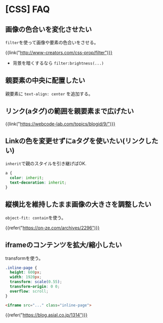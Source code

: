 # [CSS] FAQ


画像の色合いを変化させたい
--------------------------

`filter`を使って画像や要素の色合いをさせる。

{{link("http://www-creators.com/css-prop/filter")}}

* 背景を暗くするなら `filter:brightness(...)`


親要素の中央に配置したい
------------------------

親要素に `text-align: center` を追加する。


リンク(aタグ)の範囲を親要素まで広げたい
---------------------------------------

{{link("https://webcode-lab.com/topics/blogid/9/")}}


Linkの色を変更せずにaタグを使いたい(リンクしたい)
-------------------------------------------------

`inherit`で親のスタイルを引き継げばOK.

```css
a {
  color: inherit;
  text-decoration: inherit;
}
```


縦横比を維持したまま画像の大きさを調整したい
--------------------------------------------

`object-fit: contain`を使う。

{{refer("https://on-ze.com/archives/2296")}}


iframeのコンテンツを拡大/縮小したい
-----------------------------------

transformを使う。

```css
.inline-page {
  height: 600px;
  width: 1920px;
  transform: scale(0.55);
  transform-origin: 0 0;
  overflow: scroll;
}
```

```html
<iframe src="..." class="inline-page">
```

{{refer("https://blog.asial.co.jp/1314")}}
